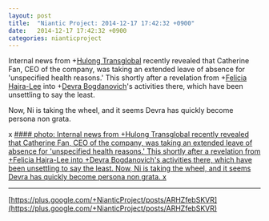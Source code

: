```yaml
---
layout: post
title:  "Niantic Project: 2014-12-17 17:42:32 +0900"
date:   2014-12-17 17:42:32 +0900
categories: nianticproject
---
```

Internal news from +[Hulong Transglobal](https://plus.google.com/107849663787965375687 "") recently revealed that Catherine Fan, CEO of the company, was taking an extended leave of absence for 'unspecified health reasons.' This shortly after a revelation from +[Felicia Hajra-Lee](https://plus.google.com/118344555717370644832 "") into +[Devra Bogdanovich](https://plus.google.com/102598577258553073047 "")'s activities there, which have been unsettling to say the least.

Now, Ni is taking the wheel, and it seems Devra has quickly become persona non grata.

x
[#### photo: Internal news from +Hulong Transglobal recently revealed that Catherine Fan, CEO of the company, was taking an extended leave of absence for 'unspecified health reasons.' This shortly after a revelation from +Felicia Hajra-Lee into +Devra Bogdanovich's activities there, which have been unsettling to say the least.
Now, Ni is taking the wheel, and it seems Devra has quickly become persona non grata.
x](https://lh5.googleusercontent.com/-Ofb-ycUcukU/VJFBtvz1X6I/AAAAAAAAeTA/uwiOSrWQT4s/w1257-h929/Deferred.png "")
- - -
[https://plus.google.com/+NianticProject/posts/ARHZfebSKVR](https://plus.google.com/+NianticProject/posts/ARHZfebSKVR)
